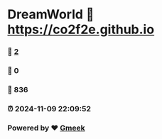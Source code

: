 # DreamWorld :link: https://co2f2e.github.io 
### :page_facing_up: [2](https://co2f2e.github.io/tag.html) 
### :speech_balloon: 0 
### :hibiscus: 836 
### :alarm_clock: 2024-11-09 22:09:52 
### Powered by :heart: [Gmeek](https://github.com/Meekdai/Gmeek)
